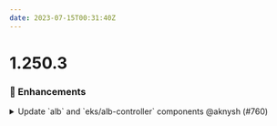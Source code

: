 ```yaml
---
date: 2023-07-15T00:31:40Z
---
```


# 1.250.3

### 🚀 Enhancements

<details>
  <summary>Update `alb` and `eks/alb-controller` components @aknysh (#760)</summary>

### what
* Update `alb` and `eks/alb-controller` components

### why
* Remove unused variables and locals
* Apply variables that are defined in `variables.tf` but were not used


</details>